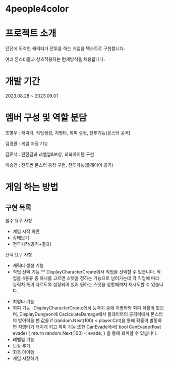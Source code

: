 # 4people4color
# 프로젝트 소개
던전에 도착한 캐릭터가 전투를 하는 게임을 텍스트로 구현합니다.

여러 몬스터들과 상호작용하는 턴제방식을 채용합니다.

# 개발 기간
2023.08.28 ~ 2023.09.01

# 멤버 구성 및 역할 분담

조병우 : 캐릭터, 직업생성, 치명타, 회피 설정, 전투기능(몬스터 공격)


김경환 : 게임 저장 기능


김민석 : 던전결과 레벨업&보상, 회복아이템 구현


이승연 : 전투씬 몬스터 등장 구현, 전투기능(플레이어 공격)


# 게임 하는 방법

구현 목록
-
필수 요구 사항
- 게임 시작 화면
- 상태보기
- 전투시작(공격+결과)

선택 요구 사항
* 캐릭터 생성 기능
* 직업 선택 기능
** DisplayCharacterCreate에서 직업을 선택할 수 있습니다.
  직업을 4종류 중 하나를 고르면 스탯을 정하는 기능으로 넘어가는데 각 직업에 따라 능력치 폭이 다르도록 설정되어 있어 원하는 스탯을 정할때까지 재시도할 수 있습니다.
  
- 치명타 기능
- 회피 기능
  -DisplayCharacterCreate에서 능력치 중에 치명타와 회피 확률이 있으며, DisplayDungeon에 CaclculateDamage에서 플레이어의 공격력에서 몬스터의 방어력을 뺀 값을
  if (random.Next(100) < player.Crit)을 통해 확률이 발동하면 치명타가 터지게 되고
  회피 기능 또한 CanEvade에서]
  bool CanEvade(float evade)
{
    return random.Next(100) < evade;
}
을 통해 회피할 수 있습니다.
- 레벨업 기능
- 보상 추가
- 회복 아이템
- 게임 저장하기
